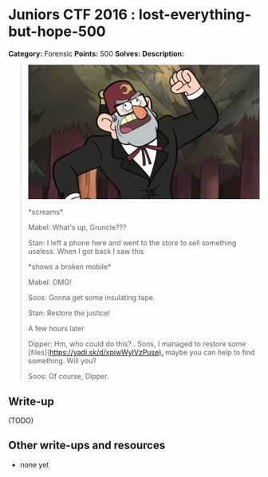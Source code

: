 # Juniors CTF 2016 : lost-everything-but-hope-500

**Category:** Forensic
**Points:** 500
**Solves:**
**Description:**

> ![Description Image](lost-everything-but-hope-desc-0.jpg)
>
> \*screams\*
>
> Mabel: What's up, Gruncle???
>
> Stan: I left a phone here and went to the store to sell something useless. When I got back I saw this
>
> \*shows a broken mobile\*
>
> Mabel: OMG!
>
> Soos: Gonna get some insulating tape.
>
> Stan: Restore the justice!
>
> A few hours later
>
> Dipper: Hm, who could do this?.. Soos, I managed to restore some [files](<https://yadi.sk/d/xpiwWylVzPuse),> maybe you can help to find something. Will you?
>
> Soos: Of course, Dipper.

## Write-up

(TODO)

## Other write-ups and resources

* none yet
